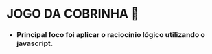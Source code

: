 #   JOGO DA COBRINHA :snake:



- ### Principal foco foi aplicar o raciocínio lógico utilizando o javascript.

